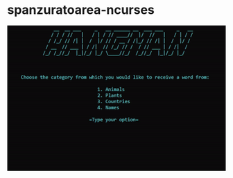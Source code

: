 # spanzuratoarea-ncurses
![Presentation GIF](https://github.com/BogdanValentin/spanzuratoarea-ncurses/blob/main/presentation.gif)
